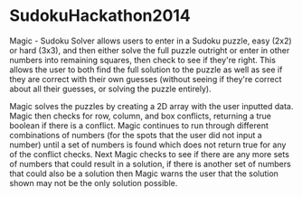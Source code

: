 SudokuHackathon2014
===================
Magic - Sudoku Solver allows users to enter in a Sudoku puzzle, easy (2x2) or hard (3x3), and then either solve the full puzzle outright or enter in other numbers into remaining squares, then check to see if they're right. This allows the user to both find the full solution to the puzzle as well as see if they are correct with their own guesses (without seeing if they're correct about all their guesses, or solving the puzzle entirely). 

Magic solves the puzzles by creating a 2D array with the user inputted data. Magic then checks for row, column, and box conflicts, returning a true boolean if there is a conflict. Magic continues to run through different combinations of numbers (for the spots that the user did not input a number) until a set of numbers is found which does not return true for any of the conflict checks. Next Magic checks to see if there are any more sets of numbers that could result in a solution, if there is another set of numbers that could also be a solution then Magic warns the user that the solution shown may not be the only solution possible. 
